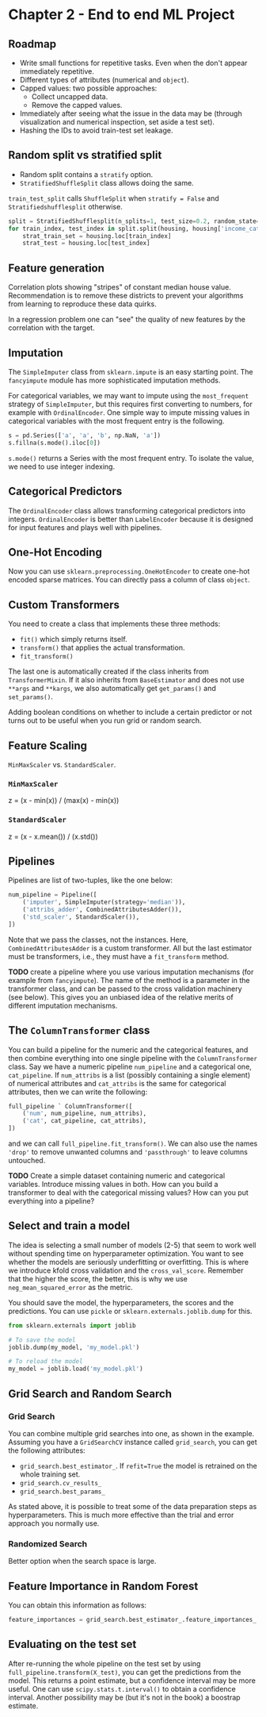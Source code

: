 # Chapter 2 - End to end ML Project

## Roadmap

- Write small functions for repetitive tasks. Even when the don't appear immediately repetitive.
- Different types of attributes (numerical and `object`).
- Capped values: two possible approaches:
  - Collect uncapped data.
  - Remove the capped values.
- Immediately after seeing what the issue in the data may be (through visualization and numerical inspection, set aside a test set).
- Hashing the IDs to avoid train-test set leakage.

## Random split vs stratified split

- Random split contains a `stratify` option.
- `StratifiedShuffleSplit` class allows doing the same.

`train_test_split` calls `ShuffleSplit` when `stratify = False` and `Stratifiedshufflesplit` otherwise.

```py
split = StratifiedShufflesplit(n_splits=1, test_size=0.2, random_state=42)
for train_index, test_index in split.split(housing, housing['income_cat']):
    strat_train_set = housing.loc[train_index]
    strat_test = housing.loc[test_index]
```

## Feature generation

Correlation plots showing "stripes" of constant median house value. Recommendation is to remove these districts to prevent your algorithms from learning to reproduce these data quirks.

In a regression problem one can "see" the quality of new features by the correlation with the target.

## Imputation

The `SimpleImputer` class from `sklearn.impute` is an easy starting point. The `fancyimpute` module has more sophisticated imputation methods.

For categorical variables, we may want to impute using the `most_frequent` strategy of `SimpleImputer`, but this requires first converting to numbers, for example with `OrdinalEncoder`. One simple way to impute missing values in categorical variables with the most frequent entry is the following.

```py
s = pd.Series(['a', 'a', 'b', np.NaN, 'a'])
s.fillna(s.mode().iloc[0])
```

`s.mode()` returns a Series with the most frequent entry. To isolate the value, we need to use integer indexing.

## Categorical Predictors

The `OrdinalEncoder` class allows transforming categorical predictors into integers. `OrdinalEncoder` is better than `LabelEncoder` because it is designed for input features and plays well with pipelines.

## One-Hot Encoding

Now you can use `sklearn.preprocessing.OneHotEncoder` to create one-hot encoded sparse matrices. You can directly pass a column of class `object`.

## Custom Transformers

You need to create a class that implements these three methods:
- `fit()` which simply returns itself.
- `transform()` that applies the actual transformation.
- `fit_transform()`

The last one is automatically created if the class inherits from `TransformerMixin`. If it also inherits from `BaseEstimator` and does not use `**args` and `**kargs`, we also automatically get `get_params()` and `set_params()`.

Adding boolean conditions on whether to include a certain predictor or not turns out to be useful when you run grid or random search.

## Feature Scaling

`MinMaxScaler` vs. `StandardScaler`.

### `MinMaxScaler`

z = (x - min(x)) / (max(x) - min(x))

### `StandardScaler`

z = (x - x.mean()) / (x.std())

## Pipelines

Pipelines are list of two-tuples, like the one below:

```py
num_pipeline = Pipeline([
    ('imputer', SimpleImputer(strategy='median')),
    ('attribs_adder', CombinedAttributesAdder()),
    ('std_scaler', StandardScaler()),
])
```

Note that we pass the classes, not the instances. Here, `CombinedAttributesAdder` is a custom transformer. All but the last estimator must be transformers, i.e., they must have a `fit_transform` method.

**TODO** create a pipeline where you use various imputation mechanisms (for example from `fancyimpute`). The name of the method is a parameter in the transformer class, and can be passed to the cross validation machinery (see below). This gives you an unbiased idea of the relative merits of different imputation mechanisms.

## The `ColumnTransformer` class

You can build a pipeline for the numeric and the categorical features, and then combine everything into one single pipeline with the `ColumnTransformer` class. Say we have a numeric pipeline `num_pipeline` and a categorical one, `cat_pipeline`. If `num_attribs` is a list (possibly containing a single element) of numerical attributes and `cat_attribs` is the same for categorical attributes, then we can write the following:

```py
full_pipeline ` ColumnTransformer([
    ('num', num_pipeline, num_attribs),
    ('cat', cat_pipeline, cat_attribs),
])
```

and we can call `full_pipeline.fit_transform()`. We can also use the names `'drop'` to remove unwanted columns and `'passthrough'` to leave columns untouched.

**TODO** Create a simple dataset containing numeric and categorical variables. Introduce missing values in both. How can you build a transformer to deal with the categorical missing values? How can you put everything into a pipeline?

## Select and train a model

The idea is selecting a small number of models (2-5) that seem to work well without spending time on hyperparameter optimization. You want to see whether the models are seriously underfitting or overfitting. This is where we introduce kfold cross validation and the `cross_val_score`. Remember that the higher the score, the better, this is why we use `neg_mean_squared_error` as the metric.

You should save the model, the hyperparameters, the scores and the predictions. You can use `pickle` or `sklearn.externals.joblib.dump` for this.

```py
from sklearn.externals import joblib

# To save the model
joblib.dump(my_model, 'my_model.pkl')

# To reload the model
my_model = joblib.load('my_model.pkl')
```

## Grid Search and Random Search

### Grid Search

You can combine multiple grid searches into one, as shown in the example. Assuming you have a `GridSearchCV` instance called `grid_search`, you can get the following attributes:

- `grid_search.best_estimator_`. If `refit=True` the model is retrained on the whole training set.
- `grid_search.cv_results_`
- `grid_search.best_params_`

As stated above, it is possible to treat some of the data preparation steps as hyperparameters. This is much more effective than the trial and error approach you normally use.

### Randomized Search

Better option when the search space is large.

## Feature Importance in Random Forest

You can obtain this information as follows:

```py
feature_importances = grid_search.best_estimator_.feature_importances_
```

## Evaluating on the test set

After re-running the whole pipeline on the test set by using `full_pipeline.transform(X_test)`, you can get the predictions from the model. This returns a point estimate, but a confidence interval may be more useful. One can use `scipy.stats.t.interval()` to obtain a confidence interval. Another possibility may be (but it's not in the book) a boostrap estimate.
